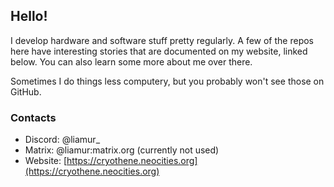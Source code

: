 ## Hello!

I develop hardware and software stuff pretty regularly. A few of the repos here have interesting stories that are documented on my website, linked below. You can also learn some more about me over there.

Sometimes I do things less computery, but you probably won't see those on GitHub.

### Contacts
- Discord: @liamur_
- Matrix: @liamur:matrix.org (currently not used)
- Website: [https://cryothene.neocities.org](https://cryothene.neocities.org)

